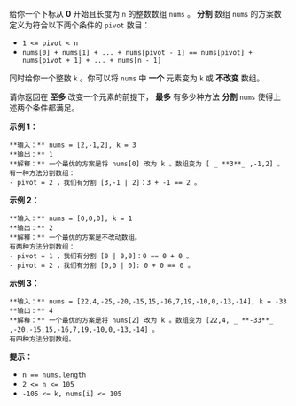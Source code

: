 给你一个下标从 **0**  开始且长度为 `n` 的整数数组 `nums` 。 **分割**  数组 `nums` 的方案数定义为符合以下两个条件的
`pivot` 数目：

  * `1 <= pivot < n`
  * `nums[0] + nums[1] + ... + nums[pivot - 1] == nums[pivot] + nums[pivot + 1] + ... + nums[n - 1]`

同时给你一个整数 `k` 。你可以将 `nums` 中  **一个**  元素变为 `k` 或  **不改变**  数组。

请你返回在 **至多**  改变一个元素的前提下， **最多**  有多少种方法 **分割**  `nums` 使得上述两个条件都满足。



**示例 1：**

    
    
    **输入：** nums = [2,-1,2], k = 3
    **输出：** 1
    **解释：** 一个最优的方案是将 nums[0] 改为 k 。数组变为 [ _ **3**_ ,-1,2] 。
    有一种方法分割数组：
    - pivot = 2 ，我们有分割 [3,-1 | 2]：3 + -1 == 2 。
    

**示例 2：**

    
    
    **输入：** nums = [0,0,0], k = 1
    **输出：** 2
    **解释：** 一个最优的方案是不改动数组。
    有两种方法分割数组：
    - pivot = 1 ，我们有分割 [0 | 0,0]：0 == 0 + 0 。
    - pivot = 2 ，我们有分割 [0,0 | 0]: 0 + 0 == 0 。
    

**示例 3：**

    
    
    **输入：** nums = [22,4,-25,-20,-15,15,-16,7,19,-10,0,-13,-14], k = -33
    **输出：** 4
    **解释：** 一个最优的方案是将 nums[2] 改为 k 。数组变为 [22,4, _ **-33**_ ,-20,-15,15,-16,7,19,-10,0,-13,-14] 。
    有四种方法分割数组。
    



**提示：**

  * `n == nums.length`
  * `2 <= n <= 105`
  * `-105 <= k, nums[i] <= 105`


